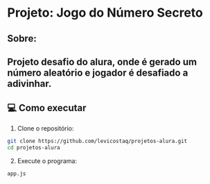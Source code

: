 # Projeto: Jogo do Número Secreto

## Sobre:
## Projeto desafio do alura, onde é gerado um número aleatório e jogador é desafiado a adivinhar.

## 💻 Como executar

1. Clone o repositório:
```bash
git clone https://github.com/levicostaq/projetos-alura.git
cd projetos-alura
```

2. Execute o programa:
```
app.js
```